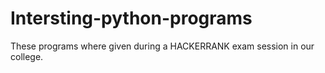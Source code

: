 # Intersting-python-programs
These programs where given during a HACKERRANK exam session in our college. 
